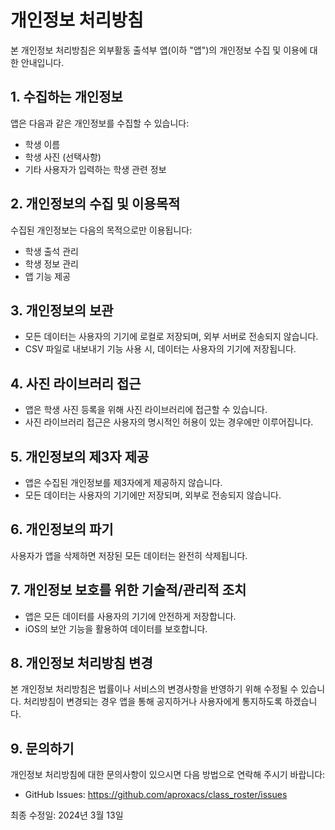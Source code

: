 # 개인정보 처리방침

본 개인정보 처리방침은 외부활동 출석부 앱(이하 "앱")의 개인정보 수집 및 이용에 대한 안내입니다.

## 1. 수집하는 개인정보

앱은 다음과 같은 개인정보를 수집할 수 있습니다:

- 학생 이름
- 학생 사진 (선택사항)
- 기타 사용자가 입력하는 학생 관련 정보

## 2. 개인정보의 수집 및 이용목적

수집된 개인정보는 다음의 목적으로만 이용됩니다:

- 학생 출석 관리
- 학생 정보 관리
- 앱 기능 제공

## 3. 개인정보의 보관

- 모든 데이터는 사용자의 기기에 로컬로 저장되며, 외부 서버로 전송되지 않습니다.
- CSV 파일로 내보내기 기능 사용 시, 데이터는 사용자의 기기에 저장됩니다.

## 4. 사진 라이브러리 접근

- 앱은 학생 사진 등록을 위해 사진 라이브러리에 접근할 수 있습니다.
- 사진 라이브러리 접근은 사용자의 명시적인 허용이 있는 경우에만 이루어집니다.

## 5. 개인정보의 제3자 제공

- 앱은 수집된 개인정보를 제3자에게 제공하지 않습니다.
- 모든 데이터는 사용자의 기기에만 저장되며, 외부로 전송되지 않습니다.

## 6. 개인정보의 파기

사용자가 앱을 삭제하면 저장된 모든 데이터는 완전히 삭제됩니다.

## 7. 개인정보 보호를 위한 기술적/관리적 조치

- 앱은 모든 데이터를 사용자의 기기에 안전하게 저장합니다.
- iOS의 보안 기능을 활용하여 데이터를 보호합니다.

## 8. 개인정보 처리방침 변경

본 개인정보 처리방침은 법률이나 서비스의 변경사항을 반영하기 위해 수정될 수 있습니다. 처리방침이 변경되는 경우 앱을 통해 공지하거나 사용자에게 통지하도록 하겠습니다.

## 9. 문의하기

개인정보 처리방침에 대한 문의사항이 있으시면 다음 방법으로 연락해 주시기 바랍니다:

- GitHub Issues: https://github.com/aproxacs/class_roster/issues

최종 수정일: 2024년 3월 13일
